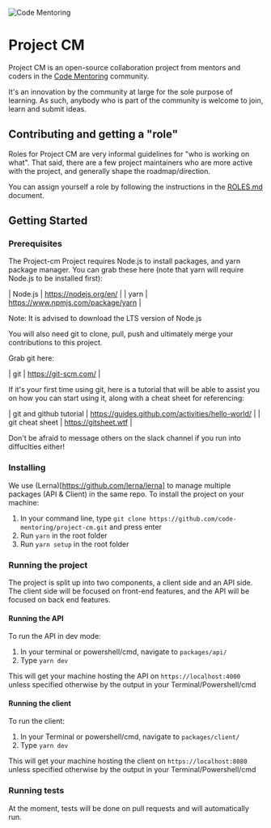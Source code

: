 ![Code Mentoring](docs/logo.png)

# Project CM

Project CM is an open-source collaboration project from mentors and coders in the [Code Mentoring](https://www.meetup.com/Melbourne-Code-Mentoring-Web-Development-Design/) community.

It's an innovation by the community at large for the sole purpose of learning. As such, anybody who is part of the community is welcome to join, learn and submit ideas.


## Contributing and getting a "role"
Roles for Project CM are very informal guidelines for "who is working on what". That said, there are a few project maintainers who are more active with the project, and generally shape the roadmap/direction.

You can assign yourself a role by following the instructions in the [ROLES.md](ROLES.md) document.

## Getting Started
### Prerequisites
The Project-cm Project requires Node.js to install packages, and yarn package manager. You can grab these here (note that yarn will require Node.js to be installed first):

| Node.js | https://nodejs.org/en/ |
| yarn | https://www.npmjs.com/package/yarn |

Note: It is advised to download the LTS version of Node.js

You will also need git to clone, pull, push and ultimately merge your contributions to this project.

Grab git here:

| git | https://git-scm.com/ |

If it's your first time using git, here is a tutorial that will be able to assist you on how you can start using it, along with a cheat sheet for referencing:

| git and github tutorial | https://guides.github.com/activities/hello-world/ |
| git cheat sheet | https://gitsheet.wtf |

Don't be afraid to message others on the slack channel if you run into diffuclties either!

### Installing
We use (Lerna)[https://github.com/lerna/lerna] to manage multiple packages (API & Client) in the same repo. To install the project on your machine:

1. In your command line, type `git clone https://github.com/code-mentoring/project-cm.git` and press enter
2. Run `yarn` in the root folder
3. Run `yarn setup` in the root folder

### Running the project
The project is split up into two components, a client side and an API side.
The client side will be focused on front-end features, and the API will be focused on back end features.

#### Running the API
To run the API in dev mode:

1. In your terminal or powershell/cmd, navigate to `packages/api/`
2. Type `yarn dev`

This will get your machine hosting the API on `https://localhost:4000` unless specified otherwise by the output in your Terminal/Powershell/cmd

#### Running the client
To run the client:

1. In your Terminal or powershell/cmd, navigate to `packages/client/`
2. Type `yarn dev`

This will get your machine hosting the client on `https://localhost:8080` unless specified otherwise by the output in your Terminal/Powershell/cmd

### Running tests
At the moment, tests will be done on pull requests and will automatically run.

